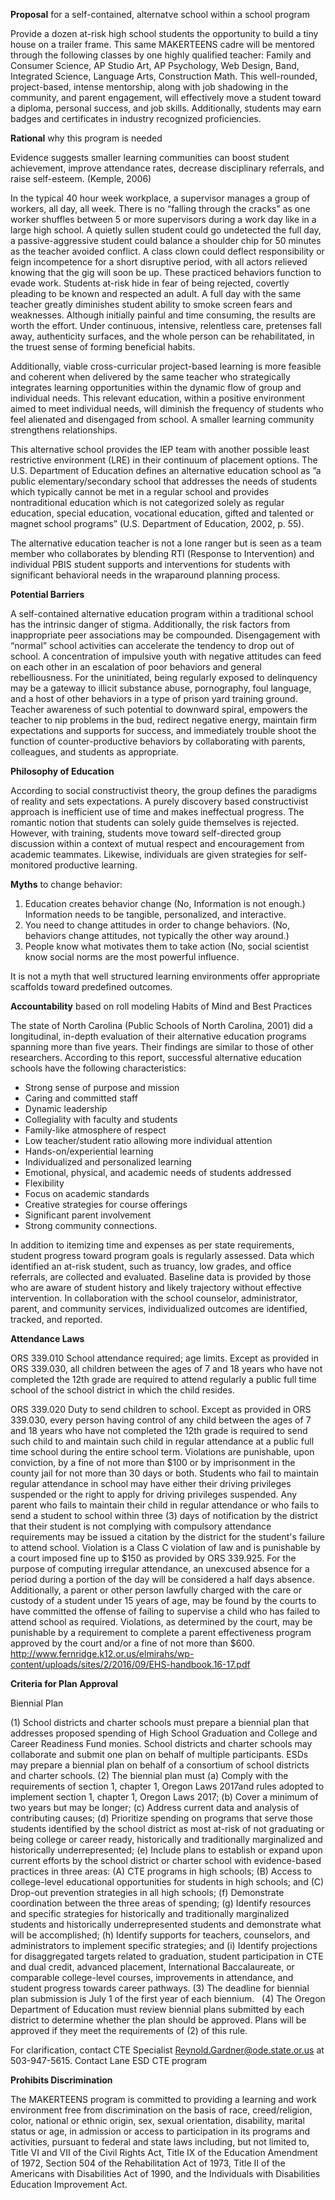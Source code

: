 **Proposal** for a self-contained, alternatve school within a school program

Provide a dozen at-risk high school students the opportunity to build a tiny house on a trailer frame. This same MAKERTEENS cadre will be mentored through the following classes by one highly qualified teacher: Family and Consumer Science, AP Studio Art, AP Psychology, Web Design, Band, Integrated Science, Language Arts, Construction Math.  This well-rounded, project-based, intense mentorship, along with job shadowing in the community, and parent engagement, will effectively move a student toward a diploma, personal success, and job skills. Additionally, students may earn badges and certificates in industry recognized proficiencies. 

**Rational** why this program is needed

Evidence suggests smaller learning communities can boost student achievement, improve attendance rates, decrease disciplinary referrals, and raise self-esteem. (Kemple, 2006)

In the typical 40 hour week workplace, a supervisor manages a group of workers, all day, all week. There is no “falling through the cracks” as one worker shuffles between 5 or more supervisors during a work day like in a large high school. A quietly sullen student could go undetected the full day, a passive-aggressive student could balance a shoulder chip for 50 minutes as the teacher avoided conflict. A class clown could deflect responsibility or feign incompetence for a short disruptive period, with all actors relieved knowing that the gig will soon be up. These practiced behaviors function to evade work. Students at-risk hide in fear of being rejected, covertly pleading to be known and respected an adult. A full day with the same teacher greatly diminishes student ability to smoke screen fears and weaknesses. Although initially painful and time consuming, the results are worth the effort. Under continuous, intensive, relentless care, pretenses fall away, authenticity surfaces, and the whole person can be rehabilitated, in the truest sense of forming beneficial habits.

Additionally, viable cross-curricular project-based learning is more feasible and coherent when delivered by the same teacher who strategically integrates learning opportunities within the dynamic flow of group and individual needs. This relevant education, within a positive environment aimed to meet individual needs, will diminish the frequency of students who feel alienated and disengaged from school. A smaller learning community strengthens relationships.

This alternative school provides the IEP team with another possible least restrictive environment (LRE) in their continuum of placement options. The U.S. Department of Education defines an alternative education school as ”a public elementary/secondary school that addresses the needs of students which typically cannot be met in a regular school and provides nontraditional education which is not categorized solely as regular education, special education, vocational education, gifted and talented or magnet school programs” (U.S. Department of Education, 2002, p. 55).

The alternative education teacher is not a lone ranger but is seen as a team member who collaborates by blending RTI (Response to Intervention) and individual PBIS student supports and interventions for students with significant behavioral needs in the wraparound planning process. 

**Potential Barriers**

A self-contained alternative education program within a traditional school has the intrinsic danger of stigma. Additionally, the risk factors from inappropriate peer associations may be compounded. Disengagement with “normal” school activities can accelerate the tendency to drop out of school. A concentration of impulsive youth with negative attitudes can feed on each other in an escalation of poor behaviors and general rebelliousness. For the uninitiated, being regularly exposed to delinquency may be a gateway to illicit substance abuse, pornography, foul language, and a host of other behaviors in a type of prison yard training ground. Teacher awareness of such potential to downward spiral, empowers the teacher to nip problems in the bud, redirect negative energy, maintain firm expectations  and supports for success, and immediately trouble shoot the function of counter-productive behaviors by collaborating with parents, colleagues, and students as appropriate.

**Philosophy of Education**

According to social constructivist theory, the group defines the paradigms of reality and sets expectations. A purely discovery based constructivist approach is inefficient use of time and makes ineffectual progress. The romantic notion that students can solely guide themselves is rejected. However, with training, students move toward self-directed group discussion within a context of mutual respect and encouragement from academic teammates. Likewise, individuals are given strategies for self-monitored productive learning. 

**Myths** to change behavior:
1. Education creates behavior change (No, Information is not enough.) Information needs to be tangible, personalized, and interactive.
2. You need to change attitudes in order to change behaviors. (No, behaviors change attitudes, not typically the other way around.)
3. People know what motivates them to take action (No, social scientist know social norms are the most powerful influence. 

It is not a myth that well structured learning environments offer appropriate scaffolds toward predefined outcomes.

**Accountability** based on roll modeling Habits of Mind and Best Practices

The state of North Carolina (Public Schools of North Carolina, 2001) did a longitudinal, in-depth evaluation of their alternative education programs spanning more than five years. Their findings are similar to those of other researchers. According to this report, successful alternative education schools have the following characteristics:
* Strong sense of purpose and mission
* Caring and committed staff
* Dynamic leadership
* Collegiality with faculty and students
* Family-like atmosphere of respect
* Low teacher/student ratio allowing more individual attention
* Hands-on/experiential learning
* Individualized and personalized learning
* Emotional, physical, and academic needs of students addressed
* Flexibility
* Focus on academic standards
* Creative strategies for course offerings
* Significant parent involvement
* Strong community connections. 

In addition to itemizing time and expenses as per state requirements, student progress toward program goals is regularly assessed. Data which identified an at-risk student, such as truancy, low grades, and office referrals, are collected and evaluated. Baseline data is provided by those who are aware of student history and likely trajectory without effective intervention. In collaboration with the school counselor, administrator, parent, and community services, individualized outcomes are identified, tracked, and reported. 

**Attendance Laws**

ORS 339.010 School attendance required; age limits. Except as provided in ORS 339.030, all children between the ages of 7 and 18 years who have not completed the 12th grade are required to attend regularly a public full time school of the school district in which the child resides. 

ORS 339.020 Duty to send children to school. Except as provided in ORS 339.030, every person having control of any child between the ages of 7 and 18 years who have not completed the 12th grade is required to send such child to and maintain such child in regular attendance at a public full time school during the entire school term. Violations are punishable, upon conviction, by a fine of not more than $100 or by imprisonment in the county jail for not more than 30 days or both. Students who fail to maintain regular attendance in school may have either their driving privileges suspended or the right to apply for driving privileges suspended. Any parent who fails to maintain their child in regular attendance or who fails to send a student to school within three (3) days of notification by the district that their student is not complying with compulsory attendance requirements may be issued a citation by the district for the student's failure to attend school. Violation is a Class C violation of law and is punishable by a court imposed fine up to $150 as provided by ORS 339.925. For the purpose of computing irregular attendance, an unexcused absence for a period during a portion of the day will be considered a half days absence. Additionally, a parent or other person lawfully charged with the care or custody of a student under 15 years of age, may be found by the courts to have committed the offense of failing to supervise a child who has failed to attend school as required. Violations, as determined by the court, may be punishable by a requirement to complete a parent effectiveness program approved by the court and/or a fine of not more than $600. 
http://www.fernridge.k12.or.us/elmirahs/wp-content/uploads/sites/2/2016/09/EHS-handbook.16-17.pdf

**Criteria for Plan Approval**

Biennial Plan

(1) School districts and charter schools must prepare a biennial plan that addresses proposed spending of High School Graduation and College and Career Readiness Fund monies. School districts and charter schools may collaborate and submit one plan on behalf of multiple participants. ESDs may prepare a biennial plan on behalf of a consortium of school districts and charter schools. 
(2) The biennial plan must 
(a) Comply with the requirements of section 1, chapter 1, Oregon Laws 2017and rules adopted to implement section 1, chapter 1, Oregon Laws 2017; 
(b) Cover a minimum of two years but may be longer; 
(c) Address current data and analysis of contributing causes; 
(d) Prioritize spending on programs that serve those students identified by the school district as most at-risk of not graduating or being college or career ready, historically and traditionally marginalized and historically underrepresented; 
(e) Include plans to establish or expand upon current efforts by the school district or charter school with evidence-based practices in three areas: 
(A) CTE programs in high schools; 
(B) Access to college-level educational opportunities for students in high schools; and 
(C) Drop-out prevention strategies in all high schools; 
(f) Demonstrate coordination between the three areas of spending; 
(g) Identify resources and specific strategies for historically and traditionally marginalized students and historically underrepresented students and demonstrate what will be accomplished; 
(h) Identify supports for teachers, counselors, and administrators to implement specific strategies; and 
(i) Identify projections for disaggregated targets related to graduation, student participation in CTE and dual credit, advanced placement, International Baccalaureate, or comparable college-level courses, improvements in attendance, and student progress towards career pathways. 
(3) The deadline for biennial plan submission is July 1 of the first year of each biennium.   
(4) The Oregon Department of Education must review biennial plans submitted by each district to determine whether the plan should be approved. Plans will be approved if they meet the requirements of (2) of this rule. 

For clarification, contact CTE Specialist Reynold.Gardner@ode.state.or.us at 503-947-5615. 
Contact Lane ESD CTE program

**Prohibits Discrimination**

The MAKERTEENS program is committed to providing a learning and work environment free from discrimination on the basis of race, creed/religion, color, national or ethnic origin, sex, sexual orientation, disability, marital status or age, in admission or access to participation in its programs and activities, pursuant to federal and state laws including, but not limited to, Title VI and VII of the Civil Rights Act, Title IX of the Education Amendment of 1972, Section 504 of the Rehabilitation Act of 1973, Title II of the Americans with Disabilities Act of 1990, and the Individuals with Disabilities Education Improvement Act.

